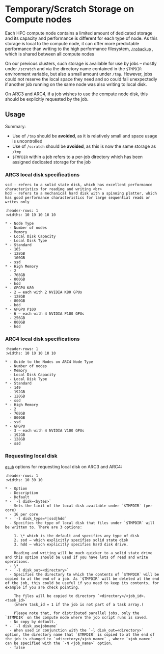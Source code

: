 # Temporary/Scratch Storage on Compute nodes

Each HPC compute node contains a limited amount of dedicated storage and its capacity and performance is different for each type of node. As this storage is local to the compute node, it can offer more predictable performance than writing to the high performance filesystem, [`/nobackup`](../getting_started/nobackup) , which is shared between all compute nodes

On our previous clusters, such storage is available for use by jobs – mostly under `/scratch` and via the directory name contained in the `$TMPDIR` environment variable, but also a small amount under `/tmp`. However, jobs could not reserve the local space they need and so could fail unexpectedly if another job running on the same node was also writing to local disk.

On ARC3 and ARC4, if a job wishes to use the compute node disk, this should be explicitly requested by the job.

## Usage

Summary:

- Use of `/tmp` should be **avoided**, as it is relatively small and space usage is uncontrolled
- Use of `/scratch` should be **avoided**, as this is now the same storage as `/tmp`
- `$TMPDIR` within a job refers to a per-job directory which has been assigned dedicated storage for the job

### ARC3 local disk specifications

```{note}
ssd - refers to a solid state disk, which has excellent performance characteristics for reading and writing <br>
hdd - refers to a mechanical hard disk with a spinning platter, which has good performance characteristics for large sequential reads or writes only
```

```{list-table}
:header-rows: 1
:widths: 10 10 10 10 10

* - Node Type
  - Number of nodes
  - Memory
  - Local Disk Capacity
  - Local Disk Type
* - Standard
  - 165
  - 128GB
  - 100GB
  - ssd
* - High Memory
  - 2
  - 768GB
  - 800GB
  - hdd
* - GPGPU K80
  - 2 – each with 2 NVIDIA K80 GPUs
  - 128GB
  - 800GB
  - hdd
* - GPGPU P100
  - 6 – each with 4 NVIDIA P100 GPUs
  - 256GB
  - 800GB
  - hdd
```

### ARC4 local disk specifications

```{list-table}
:header-rows: 1
:widths: 10 10 10 10 10

* - Guide to the Nodes on ARC4 Node Type
  - Number of nodes
  - Memory
  - Local Disk Capacity
  - Local Disk Type
* - Standard
  - 149
  - 192GB
  - 128GB
  - ssd
* - High Memory
  - 2
  - 768GB
  - 800GB
  - ssd
* - GPGPU
  - 3 – each with 4 NVIDIA V100 GPUs
  - 192GB
  - 128GB
  - ssd
```

### Requesting local disk

[`qsub`](./batchjob) options for requesting local disk on ARC3 and ARC4:

```{list-table}
:header-rows: 1
:widths: 10 30 10

* - Option
  - Description
  - Default
* - `-l disk=<bytes>`
  - Sets the limit of the local disk available under `$TMPDIR` (per core)
  - 1G per core
* - `-l disk_type=*|ssd|hdd`
  - Specifies the type of local disk that files under `$TMPDIR` will be written to. There are 3 options:

    1. \* which is the default and specifies any type of disk
    2. ssd – which explicitly specifies solid state disk
    3. hdd – which explicitly specifies hard disk drive.

    Reading and writing will be much quicker to a solid state drive and this option should be used if you have lots of read and write operations.
  - \*
* - `-l disk_out=<directory>`
  - Specifies the directory to which the contents of `$TMPDIR` will be copied to at the end of a job. As `$TMPDIR` will be deleted at the end of the job, this could be useful if you need to keep its contents, for example if you are check pointing.

    The files will be copied to directory `<directory>/<job_id>.<task_id>`
    (where task_id = 1 if the job is not part of a task array.)

    Please note that, for distributed parallel jobs, only the `$TMPDIR` on the compute node where the job script runs is saved.
  - No copy by default.
* - `-l disk_usejobname`
  - When used in conjunction with the `-l disk_out=<directory>` option, the directory name that `$TMPDIR` is copied to at the end of the job is changed to `<directory>/<job_name>` , where `<job_name>` can be specified with the `-N <job_name>` option.
  - false
```
